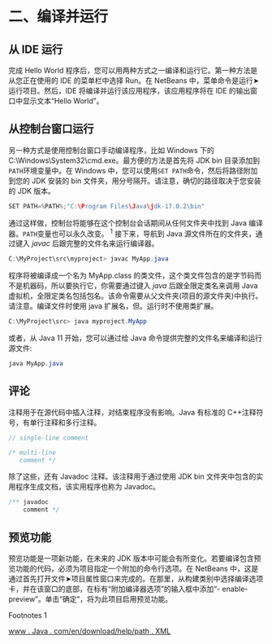 # 二、编译并运行

## 从 IDE 运行

完成 Hello World 程序后，您可以用两种方式之一编译和运行它。第一种方法是从您正在使用的 IDE 的菜单栏中选择 Run。在 NetBeans 中，菜单命令是运行➤运行项目。然后，IDE 将编译并运行该应用程序，该应用程序将在 IDE 的输出窗口中显示文本“Hello World”。

## 从控制台窗口运行

另一种方式是使用控制台窗口手动编译程序，比如 Windows 下的 C:\Windows\System32\cmd.exe。最方便的方法是首先将 JDK bin 目录添加到`PATH`环境变量中。在 Windows 中，您可以使用`SET PATH`命令，然后将路径附加到您的 JDK 安装的 bin 文件夹，用分号隔开。请注意，确切的路径取决于您安装的 JDK 版本。

```java
SET PATH=%PATH%;"C:\Program Files\Java\jdk-17.0.2\bin"

```

通过这样做，控制台将能够在这个控制台会话期间从任何文件夹中找到 Java 编译器。`PATH`变量也可以永久改变。 <sup>1</sup> 接下来，导航到 Java 源文件所在的文件夹，通过键入 *javac* 后跟完整的文件名来运行编译器。

```java
C:\MyProject\src\myproject> javac MyApp.java

```

程序将被编译成一个名为 MyApp.class 的类文件，这个类文件包含的是字节码而不是机器码，所以要执行它，你需要通过键入 *java* 后跟全限定类名来调用 Java 虚拟机，全限定类名包括包名。该命令需要从父文件夹(项目的源文件夹)中执行。请注意。编译文件时使用 java 扩展名，但。运行时不使用类扩展。

```java
C:\MyProject\src> java myproject.MyApp

```

或者，从 Java 11 开始，您可以通过给 Java 命令提供完整的文件名来编译和运行源文件:

```java
java MyApp.java

```

## 评论

注释用于在源代码中插入注释，对结束程序没有影响。Java 有标准的 C++注释符号，有单行注释和多行注释。

```java
// single-line comment

/* multi-line
   comment */

```

除了这些，还有 Javadoc 注释。该注释用于通过使用 JDK bin 文件夹中包含的实用程序生成文档，该实用程序也称为 Javadoc。

```java
/** javadoc
    comment */

```

## 预览功能

预览功能是一项新功能，在未来的 JDK 版本中可能会有所变化。若要编译包含预览功能的代码，必须为项目指定一个附加的命令行选项。在 NetBeans 中，这是通过首先打开文件➤项目属性窗口来完成的。在那里，从构建类别中选择编译选项卡，并在该窗口的底部，在标有“附加编译器选项”的输入框中添加“- enable-preview”。单击“确定”，将为此项目启用预览功能。

<aside aria-label="Footnotes" class="FootnoteSection" epub:type="footnotes">Footnotes 1

[www . Java . com/en/download/help/path . XML](http://www.java.com/en/download/help/path.xml)

 </aside>